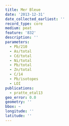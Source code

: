 ```yaml
---
title: Mer Bleue
date: '2013-12-31'
date_collected_earliest: ''
record_type: core
medium: peat
feature: '832'
description: ''
parameters:
  - Pb/210
  - As/total
  - Cd/total
  - Ni/total
  - Pb/total
  - Zn/total
  - C/14
  - Pb/isotopes
  - LOI
publications:
  - pratte_etal13
geo_error: 0.0
geometry: ''
bbox: ~
longitude: ''
latitude: ''
---
```

